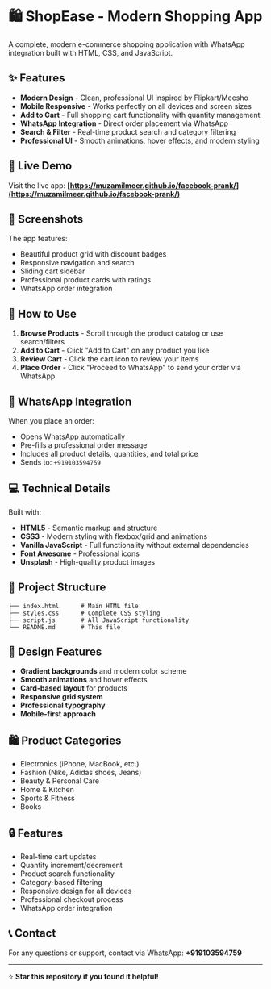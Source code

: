 # 🛍️ ShopEase - Modern Shopping App

A complete, modern e-commerce shopping application with WhatsApp integration built with HTML, CSS, and JavaScript.

## ✨ Features

- **Modern Design** - Clean, professional UI inspired by Flipkart/Meesho
- **Mobile Responsive** - Works perfectly on all devices and screen sizes
- **Add to Cart** - Full shopping cart functionality with quantity management
- **WhatsApp Integration** - Direct order placement via WhatsApp
- **Search & Filter** - Real-time product search and category filtering
- **Professional UI** - Smooth animations, hover effects, and modern styling

## 🚀 Live Demo

Visit the live app: **[https://muzamilmeer.github.io/facebook-prank/](https://muzamilmeer.github.io/facebook-prank/)**

## 📱 Screenshots

The app features:
- Beautiful product grid with discount badges
- Responsive navigation and search
- Sliding cart sidebar
- Professional product cards with ratings
- WhatsApp order integration

## 🛒 How to Use

1. **Browse Products** - Scroll through the product catalog or use search/filters
2. **Add to Cart** - Click "Add to Cart" on any product you like
3. **Review Cart** - Click the cart icon to review your items
4. **Place Order** - Click "Proceed to WhatsApp" to send your order via WhatsApp

## 🔧 WhatsApp Integration

When you place an order:
- Opens WhatsApp automatically
- Pre-fills a professional order message
- Includes all product details, quantities, and total price
- Sends to: `+919103594759`

## 💻 Technical Details

Built with:
- **HTML5** - Semantic markup and structure
- **CSS3** - Modern styling with flexbox/grid and animations
- **Vanilla JavaScript** - Full functionality without external dependencies
- **Font Awesome** - Professional icons
- **Unsplash** - High-quality product images

## 📁 Project Structure

```
├── index.html      # Main HTML file
├── styles.css      # Complete CSS styling
├── script.js       # All JavaScript functionality
└── README.md       # This file
```

## 🎨 Design Features

- **Gradient backgrounds** and modern color scheme
- **Smooth animations** and hover effects
- **Card-based layout** for products
- **Responsive grid system**
- **Professional typography**
- **Mobile-first approach**

## 🛍️ Product Categories

- Electronics (iPhone, MacBook, etc.)
- Fashion (Nike, Adidas shoes, Jeans)
- Beauty & Personal Care
- Home & Kitchen
- Sports & Fitness
- Books

## 🔒 Features

- Real-time cart updates
- Quantity increment/decrement
- Product search functionality
- Category-based filtering
- Responsive design for all devices
- Professional checkout process
- WhatsApp order integration

## 📞 Contact

For any questions or support, contact via WhatsApp: **+919103594759**

---

⭐ **Star this repository if you found it helpful!**